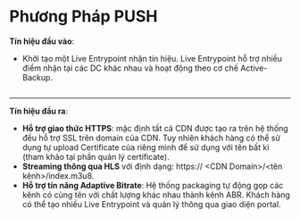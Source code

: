 # Phương Pháp PUSH

**Tín hiệu đầu vào**:

* Khởi tạo một Live Entrypoint nhận tín hiệu. Live Entrypoint hỗ trợ nhiều điểm nhận tại các DC khác nhau và hoạt động theo cơ chế Active-Backup.

<figure><img src="https://docs.vngcloud.vn/download/attachments/36045441/image2021-11-18_10-42-14.png?version=1&#x26;modificationDate=1637206935000&#x26;api=v2" alt=""><figcaption></figcaption></figure>

***

**Tín hiệu đầu ra**:

* **Hỗ trợ giao thức HTTPS**: mặc định tất cả CDN được tạo ra trên hệ thống đều hỗ trợ SSL trên domain của CDN. Tuy nhiên khách hàng có thể sử dụng tự upload Certificate của riêng mình để sử dụng với tên bất kì (tham khảo tại phần quản lý certificate).
* **Streaming thông qua HLS** với định dạng: https:// \<CDN Domain>/\<tên kênh>/index.m3u8.
* **Hỗ trợ tín năng Adaptive Bitrate**: Hệ thống packaging tự động gọp các kênh có cùng tên với chất lượng khác nhau thành kênh ABR. Khách hàng có thể tạo nhiều Live Entrypoint và quản lý thông qua giao diện portal.

<figure><img src="https://docs.vngcloud.vn/download/attachments/36045441/image2021-11-18_10-43-12.png?version=1&#x26;modificationDate=1637206993000&#x26;api=v2" alt=""><figcaption></figcaption></figure>
